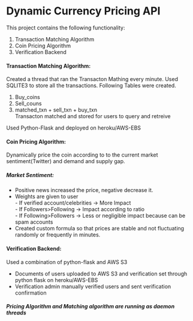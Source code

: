 # Dynamic Currency Pricing API

This project contains the following functionality:
1. Transaction Matching Algorithm
2. Coin Pricing Algorithm
3. Verification Backend



#### Transaction Matching Algorithm:
Created a thread that ran the Transacton Mathing every minute. Used SQLITE3 to store all the transactions.
Following Tables were created.
1. Buy_coins
2. Sell_couns
3. matched_txn + sell_txn + buy_txn<br/>
    Transacton matched and stored for users to query and retreive

Used Python-Flask and deployed on heroku/AWS-EBS<br/>


#### Coin Pricing Algorithm:
Dynamically price the coin according to to the current market sentiment(Twitter) and demand and supply gap.

##### Market Sentiment:
* Positive news increased the price, negative decrease it.
* Weights are given to user<br/>
        - If verified account/celebrities -> More Impact <br/>
        - If Followers>Following -> Impact according to ratio <br/>
        - If Following>Followers -> Less or negligible impact because can be spam accounts
* Created custom formula so that prices are stable and not fluctuating randomly or frequently in minutes.


#### Verification Backend:
Used a combination of python-flask and AWS S3
* Documents of users uploaded to AWS S3 and verification set through python flask on heroku/AWS-EBS
* Verification admin manually verified users and sent verification confirmation


##### Pricing Algorithm and Matching algorithm are running as daemon threads 
